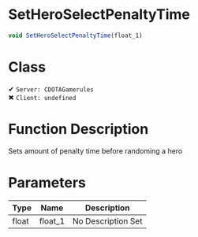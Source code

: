 # SetHeroSelectPenaltyTime
```js
void SetHeroSelectPenaltyTime(float_1)
```
# Class
✔ `Server: CDOTAGamerules`  
✖ `Client: undefined`  

# Function Description
Sets amount of penalty time before randoming a hero
# Parameters
Type|Name|Description
--|--|--
float|float_1|No Description Set
